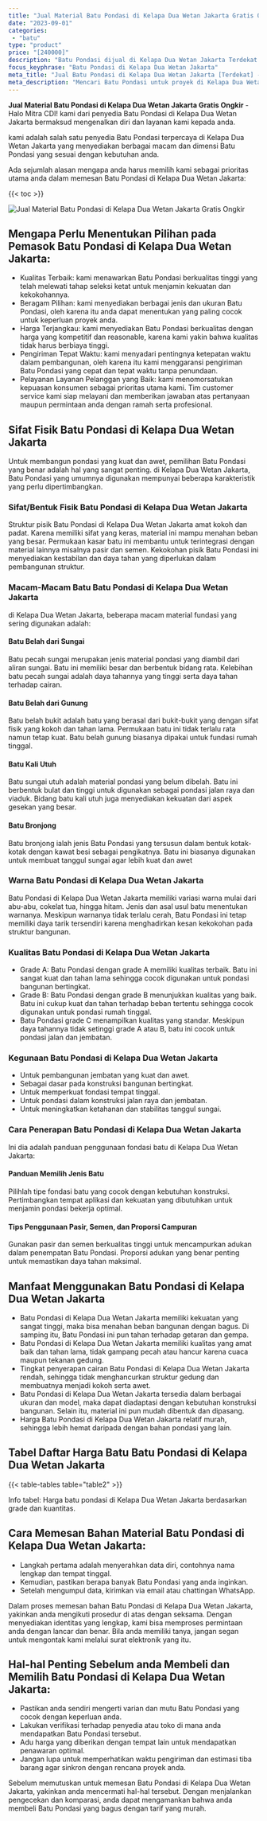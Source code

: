 ```yaml
---
title: "Jual Material Batu Pondasi di Kelapa Dua Wetan Jakarta Gratis Ongkir"
date: "2023-09-01"
categories:
 - "batu"
type: "product"
price: "[240000]"
description: "Batu Pondasi dijual di Kelapa Dua Wetan Jakarta Terdekat. Batu Pondasi ini sering digunakan dalam proyek konstruksi sebagai pondasi bangunan yang kokoh dan tahan lama. Hubungi kami untuk informasi lebih lanjut."
focus_keyphrase: "Batu Pondasi di Kelapa Dua Wetan Jakarta"
meta_title: "Jual Batu Pondasi di Kelapa Dua Wetan Jakarta [Terdekat] - CDI"
meta_description: "Mencari Batu Pondasi untuk proyek di Kelapa Dua Wetan Jakarta? Kami menyediakan Batu Pondasi berkualitas untuk pondasi bangunan. Dapatkan penawaran terbaik sekarang."
---
```


**Jual Material Batu Pondasi di Kelapa Dua Wetan Jakarta Gratis Ongkir** - Halo Mitra CDI! kami dari penyedia Batu Pondasi di Kelapa Dua Wetan Jakarta bermaksud mengenalkan diri dan layanan kami kepada anda.

kami adalah salah satu penyedia Batu Pondasi terpercaya di Kelapa Dua Wetan Jakarta yang menyediakan berbagai macam dan dimensi Batu Pondasi yang sesuai dengan kebutuhan anda.

Ada sejumlah alasan mengapa anda harus memilih kami sebagai prioritas utama anda dalam memesan Batu Pondasi di Kelapa Dua Wetan Jakarta:

{{< toc >}}

![Jual Material Batu Pondasi di Kelapa Dua Wetan Jakarta Gratis Ongkir](/images/batu/batu-pondasi-05.jpg)

## Mengapa Perlu Menentukan Pilihan pada Pemasok Batu Pondasi di Kelapa Dua Wetan Jakarta:

*   Kualitas Terbaik: kami menawarkan Batu Pondasi berkualitas tinggi yang telah melewati tahap seleksi ketat untuk menjamin kekuatan dan kekokohannya.
*   Beragam Pilihan: kami menyediakan berbagai jenis dan ukuran Batu Pondasi, oleh karena itu anda dapat menentukan yang paling cocok untuk keperluan proyek anda.
*   Harga Terjangkau: kami menyediakan Batu Pondasi berkualitas dengan harga yang kompetitif dan reasonable, karena kami yakin bahwa kualitas tidak harus berbiaya tinggi.
*   Pengiriman Tepat Waktu: kami menyadari pentingnya ketepatan waktu dalam pembangunan, oleh karena itu kami menggaransi pengiriman Batu Pondasi yang cepat dan tepat waktu tanpa penundaan.
*   Pelayanan Layanan Pelanggan yang Baik: kami menomorsatukan kepuasan konsumen sebagai prioritas utama kami. Tim customer service kami siap melayani dan memberikan jawaban atas pertanyaan maupun permintaan anda dengan ramah serta profesional.

## Sifat Fisik Batu Pondasi di Kelapa Dua Wetan Jakarta

Untuk membangun pondasi yang kuat dan awet, pemilihan Batu Pondasi yang benar adalah hal yang sangat penting. di Kelapa Dua Wetan Jakarta, Batu Pondasi yang umumnya digunakan mempunyai beberapa karakteristik yang perlu dipertimbangkan.

### Sifat/Bentuk Fisik Batu Pondasi di Kelapa Dua Wetan Jakarta

Struktur pisik Batu Pondasi di Kelapa Dua Wetan Jakarta amat kokoh dan padat. Karena memiliki sifat yang keras, material ini mampu menahan beban yang besar. Permukaan kasar batu ini membantu untuk terintegrasi dengan material lainnya misalnya pasir dan semen. Kekokohan pisik Batu Pondasi ini menyediakan kestabilan dan daya tahan yang diperlukan dalam pembangunan struktur.

### Macam-Macam Batu Batu Pondasi di Kelapa Dua Wetan Jakarta

di Kelapa Dua Wetan Jakarta, beberapa macam material fundasi yang sering digunakan adalah:

#### Batu Belah dari Sungai

Batu pecah sungai merupakan jenis material pondasi yang diambil dari aliran sungai. Batu ini memiliki besar dan berbentuk bidang rata. Kelebihan batu pecah sungai adalah daya tahannya yang tinggi serta daya tahan terhadap cairan.

#### Batu Belah dari Gunung

Batu belah bukit adalah batu yang berasal dari bukit-bukit yang dengan sifat fisik yang kokoh dan tahan lama. Permukaan batu ini tidak terlalu rata namun tetap kuat. Batu belah gunung biasanya dipakai untuk fundasi rumah tinggal.

#### Batu Kali Utuh

Batu sungai utuh adalah material pondasi yang belum dibelah. Batu ini berbentuk bulat dan tinggi untuk digunakan sebagai pondasi jalan raya dan viaduk. Bidang batu kali utuh juga menyediakan kekuatan dari aspek gesekan yang besar.

#### Batu Bronjong

Batu bronjong ialah jenis Batu Pondasi yang tersusun dalam bentuk kotak-kotak dengan kawat besi sebagai pengikatnya. Batu ini biasanya digunakan untuk membuat tanggul sungai agar lebih kuat dan awet

### Warna Batu Pondasi di Kelapa Dua Wetan Jakarta

Batu Pondasi di Kelapa Dua Wetan Jakarta memiliki variasi warna mulai dari abu-abu, cokelat tua, hingga hitam. Jenis dan asal usul batu menentukan warnanya. Meskipun warnanya tidak terlalu cerah, Batu Pondasi ini tetap memiliki daya tarik tersendiri karena menghadirkan kesan kekokohan pada struktur bangunan.

### Kualitas Batu Pondasi di Kelapa Dua Wetan Jakarta

*   Grade A: Batu Pondasi dengan grade A memiliki kualitas terbaik. Batu ini sangat kuat dan tahan lama sehingga cocok digunakan untuk pondasi bangunan bertingkat.
*   Grade B: Batu Pondasi dengan grade B menunjukkan kualitas yang baik. Batu ini cukup kuat dan tahan terhadap beban tertentu sehingga cocok digunakan untuk pondasi rumah tinggal.
*   Batu Pondasi grade C menampilkan kualitas yang standar. Meskipun daya tahannya tidak setinggi grade A atau B, batu ini cocok untuk pondasi jalan dan jembatan.

### Kegunaan Batu Pondasi di Kelapa Dua Wetan Jakarta

*   Untuk pembangunan jembatan yang kuat dan awet.
*   Sebagai dasar pada konstruksi bangunan bertingkat.
*   Untuk memperkuat fondasi tempat tinggal.
*   Untuk pondasi dalam konstruksi jalan raya dan jembatan.
*   Untuk meningkatkan ketahanan dan stabilitas tanggul sungai.

### Cara Penerapan Batu Pondasi di Kelapa Dua Wetan Jakarta

Ini dia adalah panduan penggunaan fondasi batu di Kelapa Dua Wetan Jakarta:

#### Panduan Memilih Jenis Batu

Pilihlah tipe fondasi batu yang cocok dengan kebutuhan konstruksi. Pertimbangkan tempat aplikasi dan kekuatan yang dibutuhkan untuk menjamin pondasi bekerja optimal.

#### Tips Penggunaan Pasir, Semen, dan Proporsi Campuran

Gunakan pasir dan semen berkualitas tinggi untuk mencampurkan adukan dalam penempatan Batu Pondasi. Proporsi adukan yang benar penting untuk memastikan daya tahan maksimal.

## Manfaat Menggunakan Batu Pondasi di Kelapa Dua Wetan Jakarta

*   Batu Pondasi di Kelapa Dua Wetan Jakarta memiliki kekuatan yang sangat tinggi, maka bisa menahan beban bangunan dengan bagus. Di samping itu, Batu Pondasi ini pun tahan terhadap getaran dan gempa.
*   Batu Pondasi di Kelapa Dua Wetan Jakarta memiliki kualitas yang amat baik dan tahan lama, tidak gampang pecah atau hancur karena cuaca maupun tekanan gedung.
*   Tingkat penyerapan cairan Batu Pondasi di Kelapa Dua Wetan Jakarta rendah, sehingga tidak menghancurkan struktur gedung dan membuatnya menjadi kokoh serta awet.
*   Batu Pondasi di Kelapa Dua Wetan Jakarta tersedia dalam berbagai ukuran dan model, maka dapat diadaptasi dengan kebutuhan konstruksi bangunan. Selain itu, material ini pun mudah dibentuk dan dipasang.
*   Harga Batu Pondasi di Kelapa Dua Wetan Jakarta relatif murah, sehingga lebih hemat daripada dengan bahan pondasi yang lain.

## Tabel Daftar Harga Batu Batu Pondasi di Kelapa Dua Wetan Jakarta

{{< table-tables table="table2" >}}

Info tabel: Harga batu pondasi di Kelapa Dua Wetan Jakarta berdasarkan grade dan kuantitas.

## Cara Memesan Bahan Material Batu Pondasi di Kelapa Dua Wetan Jakarta:

*   Langkah pertama adalah menyerahkan data diri, contohnya nama lengkap dan tempat tinggal.
*   Kemudian, pastikan berapa banyak Batu Pondasi yang anda inginkan.
*   Setelah mengumpul data, kirimkan via email atau chattingan WhatsApp.

Dalam proses memesan bahan Batu Pondasi di Kelapa Dua Wetan Jakarta, yakinkan anda mengikuti prosedur di atas dengan seksama. Dengan menyediakan identitas yang lengkap, kami bisa memproses permintaan anda dengan lancar dan benar. Bila anda memiliki tanya, jangan segan untuk mengontak kami melalui surat elektronik yang itu.

## Hal-hal Penting Sebelum anda Membeli dan Memilih Batu Pondasi di Kelapa Dua Wetan Jakarta:

*   Pastikan anda sendiri mengerti varian dan mutu Batu Pondasi yang cocok dengan keperluan anda.
*   Lakukan verifikasi terhadap penyedia atau toko di mana anda mendapatkan Batu Pondasi tersebut.
*   Adu harga yang diberikan dengan tempat lain untuk mendapatkan penawaran optimal.
*   Jangan lupa untuk memperhatikan waktu pengiriman dan estimasi tiba barang agar sinkron dengan rencana proyek anda.

Sebelum memutuskan untuk memesan Batu Pondasi di Kelapa Dua Wetan Jakarta, yakinkan anda mencermati hal-hal tersebut. Dengan menjalankan pengecekan dan komparasi, anda dapat mengamankan bahwa anda membeli Batu Pondasi yang bagus dengan tarif yang murah.